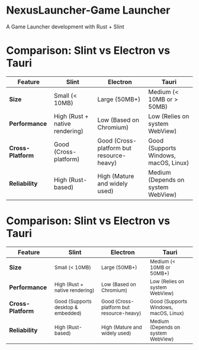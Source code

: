 # NexusLauncher-Game Launcher
A Game Launcher development with Rust + Slint

# Comparison: Slint vs Electron vs Tauri

| **Feature**       | **Slint**                  | **Electron**                     | **Tauri**                          |
|------------------|---------------------------|----------------------------------|------------------------------------|
| **Size**         | Small (< 10MB)              | Large (50MB+)                    | Medium (< 10MB or > 50MB)                   |
| **Performance**  | High (Rust + native rendering) | Low (Based on Chromium)         | Low (Relies on system WebView)    |
| **Cross-Platform** | Good (Cross-platform) | Good (Cross-platform but resource-heavy) | Good (Supports Windows, macOS, Linux) |
| **Reliability**  | High (Rust-based)          | High (Mature and widely used)    | Medium (Depends on system WebView) |

# Comparison: Slint vs Electron vs Tauri

<table>
  <thead>
    <tr>
      <th>Feature</th>
      <th>Slint</th>
      <th>Electron</th>
      <th>Tauri</th>
    </tr>
  </thead>
  <tbody>
    <tr>
      <td><strong>Size</strong></td>
      <td><small>Small (&lt; 10MB)</small></td>
      <td><small>Large (50MB+)</small></td>
      <td><small>Medium (&lt; 10MB or 50MB+)</small></td>
    </tr>
    <tr>
      <td><strong>Performance</strong></td>
      <td><small>High (Rust + native rendering)</small></td>
      <td><small>Low (Based on Chromium)</small></td>
      <td><small>Low (Relies on system WebView)</small></td>
    </tr>
    <tr>
      <td><strong>Cross-Platform</strong></td>
      <td><small>Good (Supports desktop & embedded)</small></td>
      <td><small>Good (Cross-platform but resource-heavy)</small></td>
      <td><small>Good (Supports Windows, macOS, Linux)</small></td>
    </tr>
    <tr>
      <td><strong>Reliability</strong></td>
      <td><small>High (Rust-based)</small></td>
      <td><small>High (Mature and widely used)</small></td>
      <td><small>Medium (Depends on system WebView)</small></td>
    </tr>
  </tbody>
</table>
